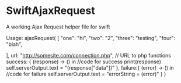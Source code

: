 # SwiftAjaxRequest
A working Ajax Request helper file for swift


Usage:
ajaxRequest(
  [
      "one": "hi",
      "two": "2",
      "three": "testing",
      "four": "blah",
  
  ],
  url: "http://somesite.com/connection.php", // URL to php functions
  success: { (response) -> () in
      //code for success
      print(response)
      self.serverOutput.text = "\(response["data"])"
  },
  failure:{ (error) -> () in
      //code for failure
      self.serverOutput.text = "errorString = \(error)"
  }
)
